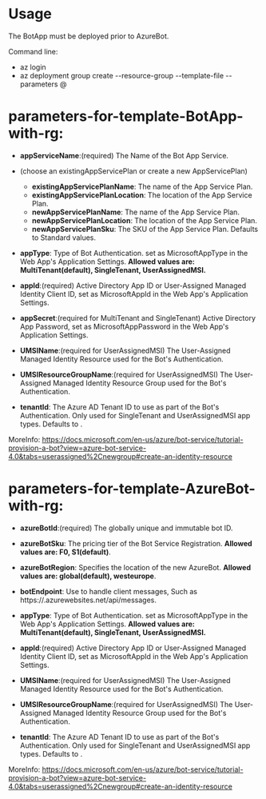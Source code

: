 ﻿# Usage
The BotApp must be deployed prior to AzureBot.

Command line:
- az login
- az deployment group create --resource-group <group-name> --template-file <template-file> --parameters @<parameters-file>

# parameters-for-template-BotApp-with-rg:

- **appServiceName**:(required)   The Name of the Bot App Service.

- (choose an existingAppServicePlan or create a new AppServicePlan)
  - **existingAppServicePlanName**:     The name of the App Service Plan.
  - **existingAppServicePlanLocation**: The location of the App Service Plan.
  - **newAppServicePlanName**:          The name of the App Service Plan.
  - **newAppServicePlanLocation**:      The location of the App Service Plan.
  - **newAppServicePlanSku**:           The SKU of the App Service Plan. Defaults to Standard values.

- **appType**:    Type of Bot Authentication. set as MicrosoftAppType in the Web App's Application Settings. **Allowed values are: MultiTenant(default), SingleTenant, UserAssignedMSI.**

- **appId**:(required)                                        Active Directory App ID or User-Assigned Managed Identity Client ID, set as MicrosoftAppId in the Web App's Application Settings.

- **appSecret**:(required for MultiTenant and SingleTenant)   Active Directory App Password, set as MicrosoftAppPassword in the Web App's Application Settings.

- **UMSIName**:(required for UserAssignedMSI)                 The User-Assigned Managed Identity Resource used for the Bot's Authentication.

- **UMSIResourceGroupName**:(required for UserAssignedMSI)    The User-Assigned Managed Identity Resource Group used for the Bot's Authentication.

- **tenantId**:   The Azure AD Tenant ID to use as part of the Bot's Authentication. Only used for SingleTenant and UserAssignedMSI app types. Defaults to <Subscription Tenant ID>.

MoreInfo: https://docs.microsoft.com/en-us/azure/bot-service/tutorial-provision-a-bot?view=azure-bot-service-4.0&tabs=userassigned%2Cnewgroup#create-an-identity-resource



# parameters-for-template-AzureBot-with-rg:

- **azureBotId**:(required)           The globally unique and immutable bot ID.
- **azureBotSku**:                    The pricing tier of the Bot Service Registration. **Allowed values are: F0, S1(default)**.
- **azureBotRegion**:                 Specifies the location of the new AzureBot. **Allowed values are: global(default), westeurope**.
- **botEndpoint**:                    Use to handle client messages, Such as https://<botappServiceName>.azurewebsites.net/api/messages.

- **appType**:    Type of Bot Authentication. set as MicrosoftAppType in the Web App's Application Settings. **Allowed values are: MultiTenant(default), SingleTenant, UserAssignedMSI.**
- **appId**:(required)                                        Active Directory App ID or User-Assigned Managed Identity Client ID, set as MicrosoftAppId in the Web App's Application Settings.
- **UMSIName**:(required for UserAssignedMSI)                 The User-Assigned Managed Identity Resource used for the Bot's Authentication.
- **UMSIResourceGroupName**:(required for UserAssignedMSI)    The User-Assigned Managed Identity Resource Group used for the Bot's Authentication.
- **tenantId**:   The Azure AD Tenant ID to use as part of the Bot's Authentication. Only used for SingleTenant and UserAssignedMSI app types. Defaults to <Subscription Tenant ID>.

MoreInfo: https://docs.microsoft.com/en-us/azure/bot-service/tutorial-provision-a-bot?view=azure-bot-service-4.0&tabs=userassigned%2Cnewgroup#create-an-identity-resource
